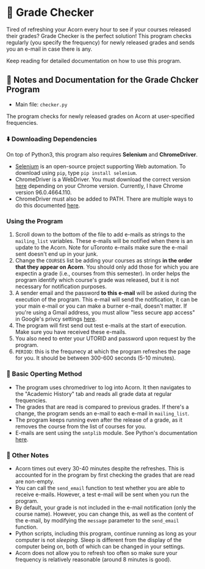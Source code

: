 # :100: Grade Checker
Tired of refreshing your Acorn every hour to see if your courses released their grades? Grade Checker is the perfect solution! This program checks regularly (you specify the frequency) for newly released grades and sends you an e-mail in case there is any.

Keep reading for detailed documentation on how to use this program.

## :page_facing_up: Notes and Documentation for the Grade Chcker Program
* Main file: `checker.py`

The program checks for newly released grades on Acorn at user-specified frequencies.

### :arrow_down: Downloading Dependencies
On top of Python3, this program also requires **Selenium** and **ChromeDriver**.

* [Selenium](https://www.selenium.dev/) is an open-source project supporting Web automation. To download using `pip`, type `pip install selenium`.
* ChromeDriver is a WebDriver. You must download the correct version [here](https://chromedriver.chromium.org/downloads) depending on your Chrome version. Currently, I have Chrome version 96.0.4664.110.
* ChromeDriver must also be added to PATH. There are multiple ways to do this documented [here](https://www.selenium.dev/documentation/webdriver/getting_started/install_drivers/).

### Using the Program
1. Scroll down to the bottom of the file to add e-mails as strings to the `mailing_list` variables. These e-mails will be notified when there is an update to the Acorn. Note for uToronto e-mails make sure the e-mail sent doesn't end up in your junk.
2. Change the `COURSES` list be adding your courses as strings **in the order that they appear on Acorn**. You should only add those for which you are expectin a grade (i.e., courses from this semester). In order helps the program identify which course's grade was released, but it is not necessary for notification purposes.
3. A sender email and the password **to this e-mail** will be asked during the execution of the program. This e-mail will send the notification, it can be your main e-mail or you can make a burner e-mail, doesn't matter. If you're using a Gmail address, you must allow "less secure app access" in Google's privcy settings [here](https://www.google.com/settings/security/lesssecureapps).
4. The program will first send out test e-mails at the start of execution. Make sure you have received these e-mails.
5. You also need to enter your UTORID and password upon request by the program.
6. `PERIOD`: this is the frequnecy at which the program refreshes the page for you. It should be between 300-600 seconds (5-10 minutes).

### :brain: Basic Operting Method
* The program uses chromedriver to log into Acorn. It then navigates to the "Academic History" tab and reads all grade data at regular frequencies.
* The grades that are read is compared to previous grades. If there's a change, the program sends an e-mail to each e-mail in `mailing_list`. 
* The program keeps running even after the release of a grade, as it removes the course from the list of courses for you.
* E-mails are sent using the `smtplib` module. See Python's documentation [here](https://docs.python.org/3/library/email.examples.html).

### :page_facing_up: Other Notes
* Acorn times out every 30-40 minutes despite the refreshes. This is accounted for in the program by first checking the grades that are read are non-empty.
* You can call the `send_email` function to test whether you are able to receive e-mails. However, a test e-mail will be sent when you run the program.
* By default, your grade is not included in the e-mail notification (only the course name). However, you can change this, as well as the content of the e-mail, by modifying the `message` parameter to the `send_email` function.
* Python scripts, including this program, continue running as long as your computer is not *sleeping*. Sleep is different from the display of the computer being on, both of which can be changed in your settings.
* Acorn does not allow you to refresh too often so make sure your frequency is relatively reasonable (around 8 minutes is good).
